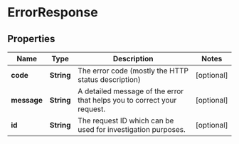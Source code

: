 

# ErrorResponse


## Properties

Name | Type | Description | Notes
------------ | ------------- | ------------- | -------------
**code** | **String** | The error code (mostly the HTTP status description) |  [optional]
**message** | **String** | A detailed message of the error that helps you to correct your request. |  [optional]
**id** | **String** | The request ID which can be used for investigation purposes. |  [optional]



